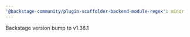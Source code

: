 ```yaml
---
'@backstage-community/plugin-scaffolder-backend-module-regex': minor
---
```


Backstage version bump to v1.36.1
